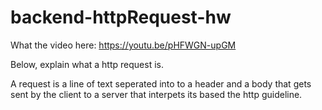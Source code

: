 # backend-httpRequest-hw

What the video here: https://youtu.be/pHFWGN-upGM

Below, explain what a http request is.

A request is a line of text seperated into to a header and a body that gets sent by the client
 to a server that interpets its based the http guideline.

